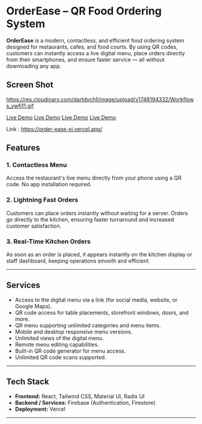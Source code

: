 # OrderEase – QR Food Ordering System

**OrderEase** is a modern, contactless, and efficient food ordering system designed for restaurants, cafes, and food courts. By using QR codes, customers can instantly access a live digital menu, place orders directly from their smartphones, and ensure faster service — all without downloading any app.

## Screen Shot

https://res.cloudinary.com/dartdvch1/image/upload/v1748194332/Workflows_vwfj11.gif



[Live Demo](https://res.cloudinary.com/dartdvch1/image/upload/v1748193011/Web_Photo_Editor_1_ufbke4.jpg)
[Live Demo](https://res.cloudinary.com/dartdvch1/image/upload/v1748180616/screenzy-1748088920667_jswcj0.png)
[Live Demo](https://res.cloudinary.com/dartdvch1/image/upload/v1748193203/screenzy-1748193187216_cf4bjk.png)
[Live Demo](https://res.cloudinary.com/dartdvch1/image/upload/v1748193303/screenzy-1748193294730_tsztcg.png)

Link : https://order-ease-xi.vercel.app/

## Features

### 1. Contactless Menu  
Access the restaurant's live menu directly from your phone using a QR code. No app installation required.

### 2. Lightning Fast Orders  
Customers can place orders instantly without waiting for a server. Orders go directly to the kitchen, ensuring faster turnaround and increased customer satisfaction.

### 3. Real-Time Kitchen Orders  
As soon as an order is placed, it appears instantly on the kitchen display or staff dashboard, keeping operations smooth and efficient.

---

## Services

- Access to the digital menu via a link (for social media, website, or Google Maps).
- QR code access for table placements, storefront windows, doors, and more.
- QR menu supporting unlimited categories and menu items.
- Mobile and desktop responsive menu versions.
- Unlimited views of the digital menu.
- Remote menu editing capabilities.
- Built-in QR code generator for menu access.
- Unlimited QR code scans supported.

---

## Tech Stack

- **Frontend:** React, Tailwind CSS, Material UI, Radix UI  
- **Backend / Services:** Firebase (Authentication, Firestore)  
- **Deployment:** Vercel  

---

